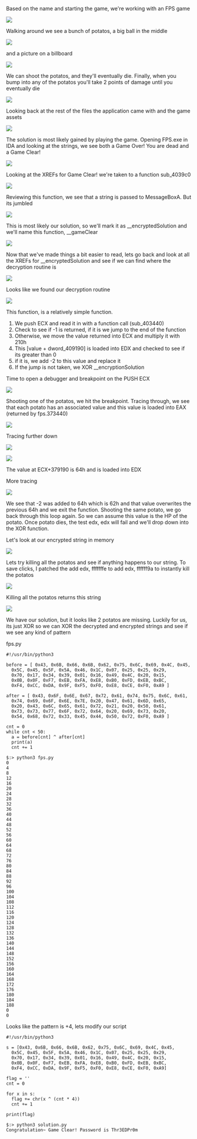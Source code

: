 Based on the name and starting the game, we're working with an FPS game

![](images/1.png)

Walking around we see a bunch of potatos, a big ball in the middle

![](images/2.png)

and a picture on a billboard

![](images/3.png)

We can shoot the potatos, and they'll eventually die.  Finally, when you bump into any of the potatos you'll take 2 points of damage until you eventually die

![](images/4.png)

Looking back at the rest of the files the application came with and the game assets

![](images/5.png)

The solution is most likely gained by playing the game.  Opening FPS.exe in IDA and looking at the strings, we see both a Game Over! You are dead and a Game Clear!

![](images/6.png)

Looking at the XREFs for Game Clear! we're taken to a function sub_4039c0

![](images/7.png)

Reviewing this function, we see that a string is passed to MessageBoxA.  But its jumbled

![](images/8.png)

This is most likely our solution, so we'll mark it as __encryptedSolution and we'll name this function, __gameClear

![](images/9.png)

Now that we've made things a bit easier to read, lets go back and look at all the XREFs for __encryptedSolution and see if we can find where the decryption routine is

![](images/10.png)

Looks like we found our decryption routine

![](images/11.png)

This function, is a relatively simple function.

  1. We push ECX and read it in with a function call (sub_403440)
  2. Check to see if -1 is returned, if it is we jump to the end of the function
  3. Otherwise, we move the value returned into ECX and multiply it with 210h
  4. This [value + dword_409190] is loaded into EDX and checked to see if its greater than 0
  5. if it is, we add -2 to this value and replace it
  6. If the jump is not taken, we XOR __encryptionSolution

Time to open a debugger and breakpoint on the PUSH ECX 

![](images/12.png)

Shooting one of the potatos, we hit the breakpoint.  Tracing through, we see that each potato has an associated value and this value is loaded into EAX (returned by fps.373440)

![](images/13.png)

Tracing further down

![](images/14.png)

![](images/15.png)

The value at ECX+379190 is 64h and is loaded into EDX

More tracing

![](images/16.png)

We see that -2 was added to 64h which is 62h and that value overwrites the previous 64h and we exit the function.  Shooting the same potato, we go back through this loop again.  So we can assume this value is the HP of the potato.  Once potato dies, the test edx, edx will fail and we'll drop down into the XOR function.

Let's look at our encrypted string in memory

![](images/17.png)

Lets try killing all the potatos and see if anything happens to our string.  To save clicks, I patched the add edx, fffffffe to add edx, ffffff9a to instantly kill the potatos

![](images/18.png)

Killing all the potatos returns this string

![](images/19.png)

We have our solution, but it looks like 2 potatos are missing.  Luckily for us, its just XOR so we can XOR the decrypted and encrypted strings and see if we see any kind of pattern

fps.py
```
#!/usr/bin/python3

before = [ 0x43, 0x6B, 0x66, 0x6B, 0x62, 0x75, 0x6C, 0x69, 0x4C, 0x45,
  0x5C, 0x45, 0x5F, 0x5A, 0x46, 0x1C, 0x07, 0x25, 0x25, 0x29,
  0x70, 0x17, 0x34, 0x39, 0x01, 0x16, 0x49, 0x4C, 0x20, 0x15,
  0x0B, 0x0F, 0xF7, 0xEB, 0xFA, 0xE8, 0xB0, 0xFD, 0xEB, 0xBC,
  0xF4, 0xCC, 0xDA, 0x9F, 0xF5, 0xF0, 0xE8, 0xCE, 0xF0, 0xA9 ]

after = [ 0x43, 0x6F, 0x6E, 0x67, 0x72, 0x61, 0x74, 0x75, 0x6C, 0x61,
  0x74, 0x69, 0x6F, 0x6E, 0x7E, 0x20, 0x47, 0x61, 0x6D, 0x65,
  0x20, 0x43, 0x6C, 0x65, 0x61, 0x72, 0x21, 0x20, 0x50, 0x61,
  0x73, 0x73, 0x77, 0x6F, 0x72, 0x64, 0x20, 0x69, 0x73, 0x20,
  0x54, 0x68, 0x72, 0x33, 0x45, 0x44, 0x50, 0x72, 0xF0, 0xA9 ]

cnt = 0
while cnt < 50:
  a = before[cnt] ^ after[cnt]
  print(a)
  cnt += 1
```

```
$:> python3 fps.py
0
4
8
12
16
20
24
28
32
36
40
44
48
52
56
60
64
68
72
76
80
84
88
92
96
100
104
108
112
116
120
124
128
132
136
140
144
148
152
156
160
164
168
172
176
180
184
188
0
0
```

Looks like the pattern is +4, lets modify our script

```
#!/usr/bin/python3

s = [0x43, 0x6B, 0x66, 0x6B, 0x62, 0x75, 0x6C, 0x69, 0x4C, 0x45,
  0x5C, 0x45, 0x5F, 0x5A, 0x46, 0x1C, 0x07, 0x25, 0x25, 0x29,
  0x70, 0x17, 0x34, 0x39, 0x01, 0x16, 0x49, 0x4C, 0x20, 0x15,
  0x0B, 0x0F, 0xF7, 0xEB, 0xFA, 0xE8, 0xB0, 0xFD, 0xEB, 0xBC,
  0xF4, 0xCC, 0xDA, 0x9F, 0xF5, 0xF0, 0xE8, 0xCE, 0xF0, 0xA9]

flag = ''
cnt = 0

for x in s:
  flag += chr(x ^ (cnt * 4))
  cnt += 1

print(flag)
```

```
$:> python3 solution.py
Congratulation~ Game Clear! Password is Thr3EDPr0m
```
